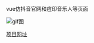 vue仿抖音官网和痘印音乐人等页面

![gif图](./gif/1.gif)


[项目网址]( https://htmlpreview.github.io/?https://github.com/Tumbleweeeed/douyin/blob/master/dist/index.html#/)
